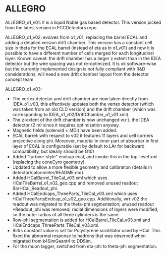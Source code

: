 ALLEGRO
========================
ALLEGRO_o1_v01: it is a liquid Noble gas based detector. This version picked from the latest version in FCCDetectors repo.

ALLEGRO_o1_v02: evolves from o1_v01, replacing the barrel ECAL and adding a detailed version drift chamber.
This version has a constant cell size in theta for the ECAL barrel (instead of eta as in o1_v01) and now it is possible to have a different number of cells merged for each longitudinal layer.
Known caveat: the drift chamber has a larger z extent than in the IDEA detector but the wire spacing was not re-optimized. It is ok software-wise but the currently implemented design is not fully compliant with R&D considerations, will need a new drift chamber layout from the detector concept team.

ALLEGRO_o1_v03:
- The vertex detector and drift chamber are now taken directly from IDEA_o1_v03, this effectively updates both the vertex detector (which was taken from an old CLD version) and the drift chamber (which was corresponding to IDEA_o1_v02/DriftChamber_o1_v01.xml).
- The z-extent of the drift chamber is now unchanged w.r.t. the IDEA detector (2 m) since it requires optimization anyway.
- Magnetic fields (solenoid + MDI) have been added.
- ECAL barrel: with respect to v02 it features 11 layers and cell corners projective along phi. Moreover, material in inner part of absorber in first layer of ECAL is configurable (set by default to LAr for backward compatibility, but ideally should be G10)
- Added "turbine-style" endcap ecal, and invoke this in the top-level xml (replacing the coneCyro geometry).
- Updated to allow a more flexible geometry and calibration (details in detector/calorimeter/README.md).
- Added HCalBarrel_TileCal_v03.xml which uses HCalTileBarrel_o1_v02_geo.cpp and removed unused readout BarHCal_Readout_phi. 
- Added HCalEndcaps_ThreeParts_TileCal_v03.xml which uses HCalThreePartsEndcap_o1_v02_geo.cpp. Additionally, wrt v02 the readout was migrated to the theta-phi segmentation; unused readout *Readout_phi was removed; radial dimensions of layers were modified, so the outer radius of all three cylinders is the same.
- Row-phi segmentation is added for HCalBarrel_TileCal_v03.xml and HCalEndcaps_ThreeParts_TileCal_v03.xml.
- Birks constant value is set for Polystyrene scintillator used by HCal. This fixed the abnormal response to hadrons that was observed when migrated from k4SimGeant4 to DDSim.
- For the muon tagger, switched from eta-phi to theta-phi segmentation.
